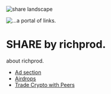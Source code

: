 ![share landscape](https://user-images.githubusercontent.com/89997941/132262287-d5e4a20f-fd8b-43c9-b1fe-d295a4f8042b.jpg)
<!DOCTYPE...>
<HTML>
<img src="![share landscape](https://user-images.githubusercontent.com/89997941/132262287-d5e4a20f-fd8b-43c9-b1fe-d295a4f8042b.jpg)" alt="...a portal of links.">
<h1> SHARE by richprod. </h1>
<p>about richprod.</p>
<p>
<ul> 
<li><a target="_blank" href="https://chat.whatsapp.com/F30uagEw9wE5QzSnxdrSYu"> Ad section</a></li>
<li> <a href="https://chat.whatsapp.com/F30uagEw9wE5QzSnxdrSYu"> Airdrops</a></li>
<li> <a href="https://chat.whatsapp.com/F30uagEw9wE5QzSnxdrSYu">Trade Crypto with Peers</a></li>
</ul>
</p>
</HTML>
